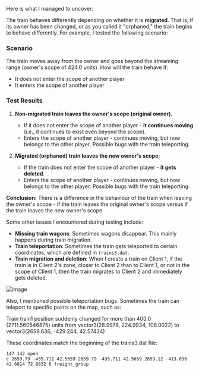 Here is what I managed to uncover:

The train behaves differently depending on whether it is **migrated**. That is, if its owner has been changed, or as you called it "orphaned," the train begins to behave differently. For example, I tested the following scenario:

### Scenario
The train moves away from the owner and goes beyond the streaming range (owner's scope of 424.0 units). How will the train behave if:
- It does not enter the scope of another player
- It enters the scope of another player

### Test Results

1. **Non-migrated train leaves the owner's scope (original owner).**
   - If it does not enter the scope of another player - **it continues moving** (i.e., it continues to exist even beyond the scope).
   - Enters the scope of another player - continues moving, but now belongs to the other player. Possible bugs with the train teleporting.

2. **Migrated (orphaned) train leaves the new owner's scope:**
   - If the train does not enter the scope of another player - **it gets deleted**.
   - Enters the scope of another player - continues moving, but now belongs to the other player. Possible bugs with the train teleporting.

**Conclusion:** There is a difference in the behaviour of the train when leaving the owner's scope - if the train leaves the original owner's scope versus if the train leaves the new owner's scope. 

Some other issues I encountered during testing include:
- **Missing train wagons**: Sometimes wagons disappear. This mainly happens during train migration.
- **Train teleportation**: Sometimes the train gets teleported to certain coordinates, which are defined in `trains3.dat`.
- **Train migration and deletion**: When I create a train on Client 1, if the train is in Client 2's zone, closer to Client 2 than to Client 1, or not in the scope of Client 1, then the train migrates to Client 2 and immediately gets deleted.

![image](https://github.com/draobrehtom/redm-trains/assets/6503721/dcd96ee7-3541-45f0-903a-f34a151ddcf4)


Also, I mentioned possible teleportation bugs. Sometimes the train can teleport to specific points on the map, such as:

Train train1 position suddenly changed for more than 400.0 (2711.560546875) units from vector3(28.9978, 224.9934, 108.0022) to vector3(2659.636, -429.244, 42.57434)

These coordinates match the beginning of the trains3.dat file:

```
147 142 open
c 2659.79 -435.711 42.5659 2659.79 -435.711 42.5659 2659.12 -413.096 42.6814 72.8832 8 freight_group
```
